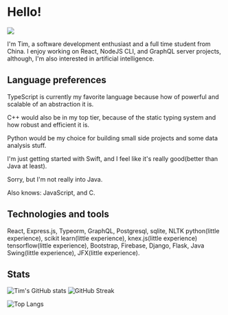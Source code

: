 # Hello!

![](https://komarev.com/ghpvc/?username=timthedev07&label=views&color=blue&style=flat-square)


I'm Tim, a software development enthusiast and a full time student from China.
I enjoy working on React, NodeJS CLI, and GraphQL server projects, although, I'm also interested in artificial intelligence.

## Language preferences
TypeScript is currently my favorite language because how of powerful and scalable of an abstraction it is.

C++ would also be in my top tier, because of the static typing system and how robust and efficient it is.

Python would be my choice for building small side projects and some data analysis stuff.

I'm just getting started with Swift, and I feel like it's really good(better than Java at least).

Sorry, but I'm not really into Java.

Also knows: JavaScript, and C.

## Technologies and tools
React, Express.js, Typeorm, GraphQL, Postgresql, sqlite, NLTK python(little experience), scikit learn(little experience), knex.js(little experience) tensorflow(little experience), Bootstrap, Firebase, Django, Flask, Java Swing(little experience), JFX(little experience).

## Stats

![Tim's GitHub stats](https://github-readme-stats.vercel.app/api?username=timthedev07&show_icons=true&theme=gruvbox)
![GitHub Streak](http://github-readme-streak-stats.herokuapp.com?user=timthedev07&theme=gruvbox)


![Top Langs](https://github-readme-stats.vercel.app/api/top-langs/?username=timthedev07&theme=gruvbox)

